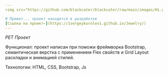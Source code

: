 ```yaml
---
<img src="https://github.com/blackcater/blackcater/raw/main/images/Hi.gif" height="32"/>

# Привет... проект находится в разработке
[Ссылка на проект←](https://1sergeykorolev1.github.io/Jewelry/)  
---
```


_PET Проект_

Функционал: проект написан при поможи фреймворка Bootstrap, семантическая верстка с применением Flex свойств и Grid Layout раскладки и анимацией стилей.

Технологии: HTML, CSS, Bootstrap, Js

<!-- ![scrin](https://sun9-55.userapi.com/impg/J5YHAI7v71g1eifv-HJXW1ng7bD7VGgzO0R1vQ/bsJwje8uckE.jpg?size=349x2160&quality=96&sign=f0b7d8db7e1f0cb80ab4ec9beff112e0&type=album) -->
